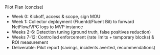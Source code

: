 
Pilot Plan (concise)
- Week 0: Kickoff, access & scope, sign MOU
- Week 1: Collector deployment (Fluentd/Fluent Bit) to forward NetFlow/VPC logs to MVP instance
- Weeks 2-6: Detection tuning (ground truth, false positives reduction)
- Weeks 7-12: Controlled enforcement (rate limits + temporary blocks) & ROI measurement
- Deliverable: Pilot report (savings, incidents averted, recommendations)
